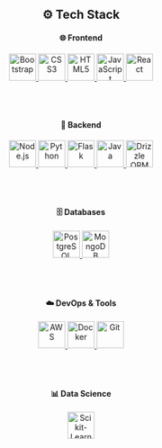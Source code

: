 <h2 align="center">⚙️ Tech Stack</h2>

<div align="center">

  <!-- 🌐 Frontend -->
  <h4>🌐 Frontend</h4>
  <a href="https://getbootstrap.com" target="_blank" rel="noreferrer">
    <img src="https://skillicons.dev/icons?i=bootstrap" alt="Bootstrap" width="48" height="48"/>
  </a>
  <a href="https://www.w3schools.com/css/" target="_blank" rel="noreferrer">
    <img src="https://skillicons.dev/icons?i=css" alt="CSS3" width="48" height="48"/>
  </a>
  <a href="https://www.w3.org/html/" target="_blank" rel="noreferrer">
    <img src="https://skillicons.dev/icons?i=html" alt="HTML5" width="48" height="48"/>
  </a>
  <a href="https://developer.mozilla.org/en-US/docs/Web/JavaScript" target="_blank" rel="noreferrer">
    <img src="https://skillicons.dev/icons?i=js" alt="JavaScript" width="48" height="48"/>
  </a>
  <a href="https://react.dev/" target="_blank" rel="noreferrer">
    <img src="https://skillicons.dev/icons?i=react" alt="React" width="48" height="48"/>
  </a>

  <br/><br/>

  <!-- 🧠 Backend -->
  <h4>🧠 Backend</h4>
  <a href="https://nodejs.org" target="_blank" rel="noreferrer">
    <img src="https://skillicons.dev/icons?i=nodejs" alt="Node.js" width="48" height="48"/>
  </a>
  <a href="https://www.python.org" target="_blank" rel="noreferrer">
    <img src="https://skillicons.dev/icons?i=python" alt="Python" width="48" height="48"/>
  </a>
  <a href="https://flask.palletsprojects.com/" target="_blank" rel="noreferrer">
    <img src="https://skillicons.dev/icons?i=flask" alt="Flask" width="48" height="48"/>
  </a>
  <a href="https://www.java.com" target="_blank" rel="noreferrer">
    <img src="https://skillicons.dev/icons?i=java" alt="Java" width="48" height="48"/>
  </a>
  <a href="https://orm.drizzle.team/" target="_blank" rel="noreferrer">
    <img src="https://raw.githubusercontent.com/drizzle-team/drizzle-orm/main/apps/docs/static/img/drizzle.svg" alt="Drizzle ORM" width="48" height="48"/>
  </a>

  <br/><br/>

  <!-- 🗄️ Databases -->
  <h4>🗄️ Databases</h4>
  <a href="https://www.postgresql.org" target="_blank" rel="noreferrer">
    <img src="https://skillicons.dev/icons?i=postgres" alt="PostgreSQL" width="48" height="48"/>
  </a>
  <a href="https://www.mongodb.com" target="_blank" rel="noreferrer">
    <img src="https://skillicons.dev/icons?i=mongodb" alt="MongoDB" width="48" height="48"/>
  </a>

  <br/><br/>

  <!-- ☁️ DevOps / Tools -->
  <h4>☁️ DevOps & Tools</h4>
  <a href="https://aws.amazon.com" target="_blank" rel="noreferrer">
    <img src="https://skillicons.dev/icons?i=aws" alt="AWS" width="48" height="48"/>
  </a>
  <a href="https://www.docker.com/" target="_blank" rel="noreferrer">
    <img src="https://skillicons.dev/icons?i=docker" alt="Docker" width="48" height="48"/>
  </a>
  <a href="https://git-scm.com/" target="_blank" rel="noreferrer">
    <img src="https://skillicons.dev/icons?i=git" alt="Git" width="48" height="48"/>
  </a>

  <br/><br/>

  <!-- 📊 Data Science -->
  <h4>📊 Data Science</h4>
  <a href="https://scikit-learn.org/" target="_blank" rel="noreferrer">
    <img src="https://upload.wikimedia.org/wikipedia/commons/0/05/Scikit_learn_logo_small.svg" alt="Scikit-Learn" width="48" height="48"/>
  </a>

</div>
